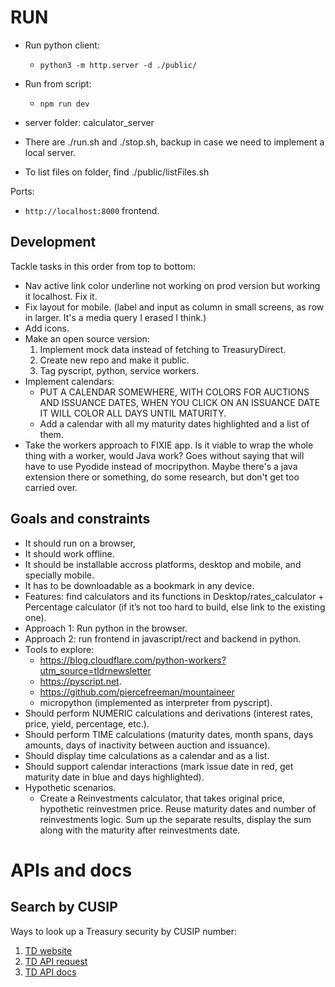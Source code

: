 # RUN


- Run python client:
    - `python3 -m http.server -d ./public/`
- Run from script: 
    - `npm run dev`

- server folder: calculator_server

- There are ./run.sh and ./stop.sh, backup in case we need to implement a local server. 

- To list files on folder, find ./public/listFiles.sh


Ports: 
- `http://localhost:8000` frontend.

## Development
Tackle tasks in this order from top to bottom:

- Nav active link color underline not working on prod version but working it localhost. Fix it. 
- Fix layout for mobile. (label and input as column in small screens, as row in larger. It's a media query I erased I think.)
- Add icons.
- Make an open source version:
    1. Implement mock data instead of fetching to TreasuryDirect. 
    2. Create new repo and make it public. 
    3. Tag pyscript, python, service workers. 
- Implement calendars:  
    - PUT A CALENDAR SOMEWHERE, WITH COLORS FOR AUCTIONS AND ISSUANCE DATES, WHEN YOU CLICK ON AN ISSUANCE DATE IT WILL COLOR ALL DAYS UNTIL MATURITY.
    - Add a calendar with all my maturity dates highlighted and a list of them.
- Take the workers approach to FIXIE app. Is it viable to wrap the whole thing with a worker, would Java work? Goes without saying that will have to use Pyodide instead of mocripython. Maybe there's a java extension there or something, do some research, but don't get too carried over. 

## Goals and constraints

- It should run on a browser, 
- It should work offline. 
- It should be installable accross platforms, desktop and mobile, and specially mobile. 
- It has to be downloadable as a bookmark in any device. 
- Features: find calculators and its functions in Desktop/rates_calculator + Percentage calculator (if it’s not too hard to build, else link to the existing one). 
- Approach 1: Run python in the browser. 
- Approach 2: run frontend in javascript/rect and backend in python. 
- Tools to explore: 
	- https://blog.cloudflare.com/python-workers?utm_source=tldrnewsletter
	- https://pyscript.net.
	- https://github.com/piercefreeman/mountaineer
    - micropython (implemented as interpreter from pyscript). 
- Should perform NUMERIC calculations and derivations (interest rates, price, yield, percentage, etc.).
- Should perform TIME calculations (maturity dates, month spans, days amounts, days of inactivity between auction and issuance).
- Should display time calculations as a calendar and as a list. 
- Should support calendar interactions (mark issue date in red, get maturity date in blue and days highlighted). 
- Hypothetic scenarios. 
    - Create a Reinvestments calculator, that takes original price, hypothetic reinvestmen price. Reuse maturity dates and number of reinvestments logic.  Sum up the separate results, display the sum along with the maturity after reinvestments date. 

# APIs and docs

## Search by CUSIP

Ways to look up a Treasury security by CUSIP number: 
1. [TD website](https://www.treasurydirect.gov/auctions/auction-query/)
2. [TD API request](https://www.treasurydirect.gov/TA_WS/securities/search?cusip=912810TJ7&format=json)
3. [TD API docs](https://www.treasurydirect.gov/legal-information/developers/web-api-security/)